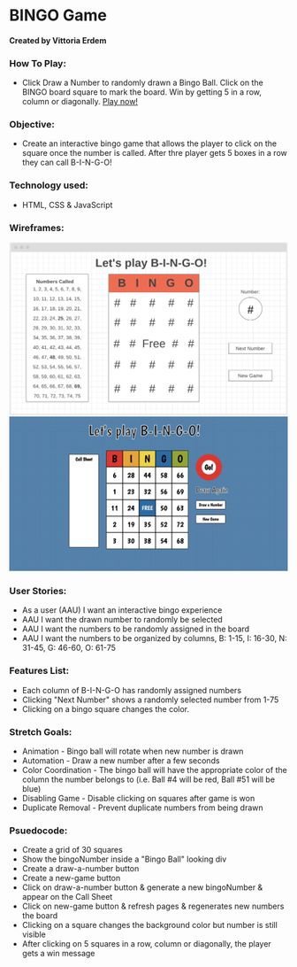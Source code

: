 # **BINGO Game**
#### Created by Vittoria Erdem

### **How To Play:**
* Click Draw a Number to randomly drawn a Bingo Ball. Click on the BINGO board square to mark the board. Win by getting 5 in a row, column or diagonally. [Play now!](https://vittoriaerdem.github.io/bingo-game/)

### **Objective:**
* Create an interactive bingo game that allows the player to click on the square once the number is called. After thre player gets 5 boxes in a row they can call B-I-N-G-O!

### **Technology used:**
* HTML, CSS & JavaScript

### **Wireframes:**
![bingo-wireframe](imgs/bingo-wireframe1.png)
![bingo-final](imgs/bingo-final1.png)

### **User Stories:**
* As a user (AAU) I want an interactive bingo experience
* AAU I want the drawn number to randomly be selected
* AAU I want the numbers to be randomly assigned in the board
* AAU I want the numbers to be organized by columns, B: 1-15, I: 16-30, N: 31-45, G: 46-60, O: 61-75

### **Features List:**
* Each column of B-I-N-G-O has randomly assigned numbers
* Clicking "Next Number" shows a randomly selected number from 1-75
* Clicking on a bingo square changes the color.

### **Stretch Goals:**
* Animation - Bingo ball will rotate when new number is drawn
* Automation - Draw a new number after a few seconds
* Color Coordination - The bingo ball will have the appropriate color of the column the number belongs to (i.e. Ball #4 will be red, Ball #51 will be blue)
* Disabling Game - Disable clicking on squares after game is won
* Duplicate Removal - Prevent duplicate numbers from being drawn

### **Psuedocode:**

* Create a grid of 30 squares
* Show the bingoNumber inside a "Bingo Ball" looking div
* Create a draw-a-number button
* Create a new-game button
* Click on draw-a-number button & generate a new bingoNumber & appear on the Call Sheet
* Click on new-game button & refresh pages & regenerates new numbers the board
* Clicking on a square changes the background color but number is still visible
* After clicking on 5 squares in a row, column or diagonally, the player gets a win message